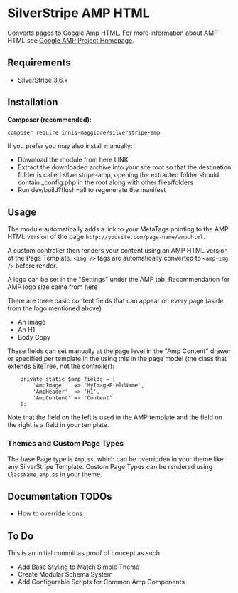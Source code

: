 # SilverStripe AMP HTML
Converts pages to Google Amp HTML. For more information about AMP HTML see [Google AMP Project Homepage](https://www.ampproject.org).

## Requirements
* SilverStripe 3.6.x

## Installation
**Composer (recommended):**

`composer require innis-maggiore/silverstripe-amp`

If you prefer you may also install manually:

* Download the module from here LINK
* Extract the downloaded archive into your site root so that the destination folder is called silverstripe-amp, opening the extracted folder should contain _config.php in the root along with other files/folders
* Run dev/build?flush=all to regenerate the manifest

##  Usage
The module automatically adds a link to your MetaTags pointing to the AMP HTML version of the page `http://yousite.com/page-name/amp.html`.

A custom controller then renders your content using an AMP HTML version of the Page Template. `<img />` tags are automatically converted to `<amp-img />` before render.

A logo can be set in the "Settings" under the AMP tab. Recommendation for AMP logo size came from [here](https://medium.com/relay-media/amp-logo-best-practices-b096933dbc19) 

There are three basic content fields that can appear on every page (aside from the logo mentioned above)
- An image
- An H1
- Body Copy

These fields can set manually at the page level in the "Amp Content" drawer or specified per template in the using this in the
page model (the class that extends SiteTree, not the controller):

```
    private static $amp_fields = [
        'AmpImage'   => 'MyImageFieldName',
        'AmpHeader'  => 'H1',
        'AmpContent' => 'Content'
    ];
```

Note that the field on the left is used in the AMP template and the field on the right is a field in your template.

### Themes and Custom Page Types

The base Page type is `Amp.ss`, which can be overridden in your theme like any SilverStripe Template. Custom Page Types can be rendered using `ClassName_amp.ss` in your theme.

## Documentation TODOs
* How to override icons

## To Do
This is an initial commit as proof of concept as such
* Add Base Styling to Match Simple Theme
* Create Modular Schema System
* Add Configurable Scripts for Common Amp Components

